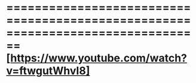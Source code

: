 ================================================================================
[https://www.youtube.com/watch?v=ftwgutWhvI8]
================================================================================

